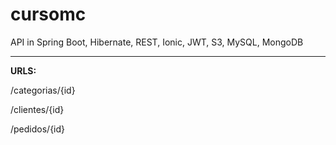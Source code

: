 # cursomc
API in Spring Boot, Hibernate, REST, Ionic, JWT, S3, MySQL, MongoDB

-------------------------------------------------------------------------------------

**URLS:**

/categorias/{id}

/clientes/{id}

/pedidos/{id}
